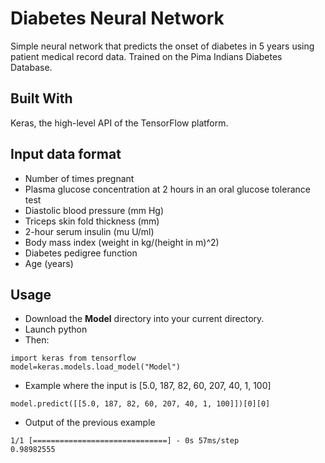 # Diabetes Neural Network
 Simple neural network that predicts the onset of diabetes in 5 years using patient medical record data. Trained on the Pima Indians Diabetes Database.

 ## Built With
Keras, the high-level API of the TensorFlow platform.

 ## Input data format
 * Number of times pregnant
 * Plasma glucose concentration at 2 hours in an oral glucose tolerance test
 * Diastolic blood pressure (mm Hg)
 * Triceps skin fold thickness (mm)
 * 2-hour serum insulin (mu U/ml)
 * Body mass index (weight in kg/(height in m)^2)
 * Diabetes pedigree function
 * Age (years)

 ## Usage
 * Download the **Model** directory into your current directory.
 * Launch python
 * Then:
 ```
import keras from tensorflow
model=keras.models.load_model("Model")
 ```

 * Example where the input is [5.0, 187, 82, 60, 207, 40, 1, 100]
 ```
model.predict([[5.0, 187, 82, 60, 207, 40, 1, 100]])[0][0]
 ```

 * Output of the previous example
 ```
 1/1 [==============================] - 0s 57ms/step
 0.98982555
 ```

